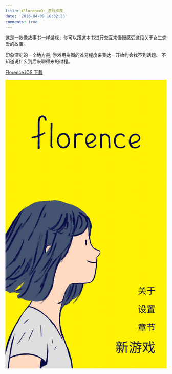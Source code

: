 ```yaml
---
title: 《Florence》- 游戏推荐
date: '2018-04-09 16:32:28'
comments: true
---
```


这是一款像故事书一样游戏，你可以跟这本书进行交互来慢慢感受这段关于女生恋爱的故事。

印象深刻的一个地方是, 游戏用拼图的难易程度来表达一开始约会找不到话题、 不知道说什么到后来聊得来的过程。

[Florence iOS 下载](https://itunes.apple.com/cn/app/florence/id1297430468?mt=8)

![Florence](/assets/images/florence/florence0.jpeg)